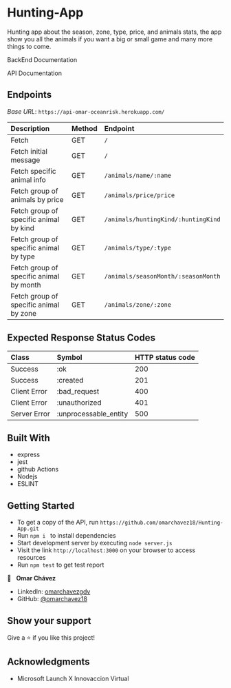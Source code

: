 # Hunting-App
Hunting app about the season, zone, type, price, and animals stats, the app show you all the animals if you want a big or small game and many more things to come.

BackEnd Documentation

API Documentation

## Endpoints

_Base URL_: `https://api-omar-oceanrisk.herokuapp.com/`

| Description                            | Method | Endpoint                  |
| :------------------------------------- | :----- | :------------------------ |
| Fetch                                  | GET    | `/`                       |
| Fetch initial message                  | GET    | `/`                       |
| Fetch specific animal info             | GET    | `/animals/name/:name`     |
| Fetch group of animals by price        | GET    | `/animals/price/price`    |
| Fetch group of specific animal by kind | GET    | `/animals/huntingKind/:huntingKind` |
| Fetch group of specific animal by type | GET    | `/animals/type/:type`     |
| Fetch group of specific animal by month| GET    | `/animals/seasonMonth/:seasonMonth` |
| Fetch group of specific animal by zone | GET    | `/animals/zone/:zone`     |




## Expected Response Status Codes

| Class        | Symbol                | HTTP status code |
| :----------- | :-------------------- | :--------------- |
| Success      | :ok                   | 200              |
| Success      | :created              | 201              |
| Client Error | :bad_request          | 400              |
| Client Error | :unauthorized         | 401              |
| Server Error | :unprocessable_entity | 500              |

## Built With

- express
- jest
- github Actions
- Nodejs
- ESLINT

## Getting Started

- To get a copy of the API, run `https://github.com/omarchavez18/Hunting-App.git`
- Run `npm i ` to install dependencies
- Start development server by executing `node server.js`
- Visit the link `http://localhost:3000` on your browser to access resources
- Run `npm test` to get test report

👤 &nbsp; **Omar Chávez**

- LinkedIn: [omarchavezgdv](https://www.linkedin.com/in/omarchavezgdv/)
- GitHub: [@omarchavez18](https://github.com/omarchavez18)

## Show your support

Give a ⭐️ if you like this project!

## Acknowledgments

- Microsoft Launch X Innovaccion Virtual
